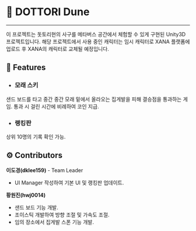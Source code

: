 <!-- Heading -->

# 📣 DOTTORI Dune

---

이 프로젝트는 돗토리현의 사구를 메타버스 공간에서 체험할 수 있게 구현된 Unity3D 프로젝트입니다.
해당 프로젝트에서 사용 중인 캐릭터는 임시 캐릭터로 XANA 플랫폼에 업로드 후 XANA의 캐릭터로 교체될 예정입니다.

## 📁 Features

- ### **모래 스키**

샌드 보드를 타고 중간 중간 모래 밑에서 올라오는 집게발을 피해 결승점을 통과하는 게임. 통과 시 걸린 시간에 비례하여 코인 지급.

- ### **랭킹판**

상위 10명의 기록 확인 가능.

## ⚙ Contributors

**이도경(dklee159)** - Team Leader
- UI Manager 작성하여 기본 UI 및 랭킹판 업데이트. 
 
**황원진(hwj0014)**
- 샌드 보드 기능 개발.
- 조이스틱 개발하여 방향 조절 및 가속도 조절.
- 임의 장소에서 집게발 스폰 기능 개발.
